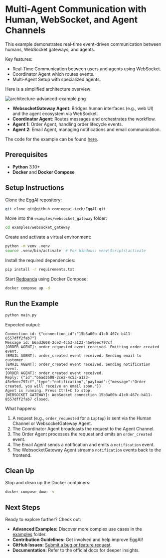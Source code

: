 # Multi-Agent Communication with Human, WebSocket, and Agent Channels

This example demonstrates real-time event-driven communication between humans, WebSocket gateways, and agents.

Key features:

- Real-Time Communication between users and agents using WebSocket.
- Coordinator Agent which routes events.
- Multi-Agent Setup with specialized agents.

Here is a simplified architecture overview:

![architecture-advanced-example.png](https://raw.githubusercontent.com/eggai-tech/EggAI/refs/heads/main/docs/docs/assets/architecture-gateway.svg)

- **WebsocketGateway Agent**: Bridges human interfaces (e.g., web UI) and the agent ecosystem via WebSocket.
- **Coordinator Agent**: Routes messages and orchestrates the workflow.
- **Agent 1**: Order Agent, handling order lifecycle events.
- **Agent 2**: Email Agent, managing notifications and email communication.

The code for the example can be found [here](https://github.com/eggai-tech/EggAI/tree/main/examples/websocket_gateway).

## Prerequisites

- **Python** 3.10+
- **Docker** and **Docker Compose**

## Setup Instructions

Clone the EggAI repository:

```bash
git clone git@github.com:eggai-tech/EggAI.git
```

Move into the `examples/websocket_gateway` folder:

```bash
cd examples/websocket_gateway
```

Create and activate a virtual environment:

```bash
python -m venv .venv
source .venv/bin/activate  # For Windows: venv\Scripts\activate
```

Install the required dependencies:

```bash
pip install -r requirements.txt
```

Start [Redpanda](https://github.com/redpanda-data/redpanda) using Docker Compose:

```bash
docker compose up -d
```

## Run the Example

```bash
python main.py
```

Expected output:

```
Connection id: {"connection_id":"15b3a00b-41c0-467c-b411-8557dff2fab7"}
Message id: b6ad3608-2ce2-4c53-a123-45e9eec797cf
[ORDER AGENT]: order_requested event received. Emitting order_created event.
[EMAIL AGENT]: order_created event received. Sending email to customer.
[EMAIL AGENT]: order_created event received. Sending notification event.
[ORDER AGENT]: order_created event received.
Reply: {"id":"b6ad3608-2ce2-4c53-a123-45e9eec797cf","type":"notification","payload":{"message":"Order created, you will receive an email soon."}}
Agent is running. Press Ctrl+C to stop.
[WEBSOCKET GATEWAY]: WebSocket connection 15b3a00b-41c0-467c-b411-8557dff2fab7 closed.
```

What happens:

1. A request (e.g., `order_requested` for a `Laptop`) is sent via the Human Channel or WebsocketGateway Agent.
2. The Coordinator Agent broadcasts the request to the Agent Channel.
3. The Order Agent processes the request and emits an `order_created` event.
4. The Email Agent sends a notification and emits a `notification` event.
5. The WebsocketGateway Agent streams `notification` events back to the frontend.

## Clean Up

Stop and clean up the Docker containers:

```bash
docker compose down -v
```

## Next Steps

Ready to explore further? Check out:

- **Advanced Examples:** Discover more complex use cases in the [examples](https://github.com/eggai-tech/EggAI/tree/main/examples/) folder.
- **Contribution Guidelines:** Get involved and help improve EggAI!
- **GitHub Issues:** [Submit a bug or feature request](https://github.com/eggai-tech/eggai/issues).
- **Documentation:** Refer to the official docs for deeper insights.
